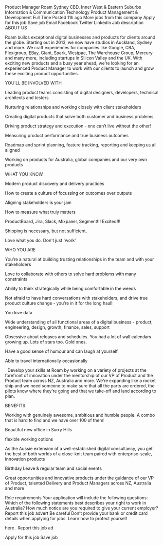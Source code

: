 ---
---

Product Manager
Roam
Sydney
CBD, Inner West &amp; Eastern Suburbs
Information &amp; Communication Technology
Product Management &amp; Development
Full Time
Posted 
11h ago
More jobs from this company
Apply for this job
Save job
Email
Facebook
Twitter
LinkedIn
Job description
ABOUT US
 
Roam builds exceptional digital businesses and products for clients around the globe. Starting out in 2013, we now have studios in Auckland, Sydney and more. We craft experiences for companies like Google, CBA, Flexigroup, EBay, Giant, Spark, Westpac, The Warehouse Group, Mercury and many more, including startups in Silicon Valley and the UK.
With exciting new products and a busy year ahead, we&#39;re looking for an experienced Product Manager to work with our clients to launch and grow these exciting product opportunities.
  
  
 
YOU&#39;LL BE INVOLVED WITH
 
 
Leading product teams consisting of digital designers, developers, technical architects and testers
 
Nurturing relationships and working closely with client stakeholders
 
Creating digital products that solve both customer and business problems
 
Driving product strategy and execution - one can’t live without the other! 
 
Measuring product performance and true business outcomes 
 
Roadmap and sprint planning, feature tracking, reporting and keeping us all aligned
 
Working on products for Australia, global companies and our very own products
 
 
WHAT YOU KNOW
 
 
Modern product discovery and delivery practices
 
How to create a culture of focussing on outcomes over outputs 
 
Aligning stakeholders is your jam
 
How to measure what truly matters 
 
ProductBoard, Jira, Slack, Mixpanel, Segment!!! Excited!!!
 
Shipping is necessary, but not sufficient. 
 
Love what you do. Don&#39;t just &#39;work&#39;
 
 
WHO YOU ARE
 
 
You’re a natural at building trusting relationships in the team and with your stakeholders
 
Love to collaborate with others to solve hard problems with many constraints
 
Ability to think strategically while being comfortable in the weeds 
 
Not afraid to have hard conversations with stakeholders, and drive true product culture change - you’re in it for the long haul!
 
You love data
 
Wide understanding of all functional areas of a digital business - product, engineering, design, growth, finance, sales, support
 
Obsessive about releases and schedules. You had a lot of wall calendars growing up. Lots of stars too. Gold ones.
 
Have a good sense of humour and can laugh at yourself
 
Able to travel internationally occasionally
 
  
Develop your skills at Roam by working on a variety of projects at the forefront of innovation under the mentorship of our VP of Product and the Product team across NZ, Australia and more. We&#39;re expanding like a rocket ship and we need someone to make sure that all the parts are ordered, the pilots know where they&#39;re going and that we take-off and land according to plan.
  
  
 
BENEFITS
 
 
Working with genuinely awesome, ambitious and humble people. A combo that is hard to find and we have over 100 of them!
 
Beautiful new office in Surry Hills
 
flexible working options
 
As the Aussie extension of a well-established digital consultancy, you get the best of both worlds of a close-knit team paired with enterprise-scale, innovation products
 
Birthday Leave &amp; regular team and social events
 
Great opportunities and innovative products under the guidance of our VP of Product, talented Delivery and Product Managers across NZ, Australia and more
 
Role requirements
Your application will include the following questions:
Which of the following statements best describes your right to work in Australia?
How much notice are you required to give your current employer?
Report this job advert
Be careful
Don’t provide your bank or credit card details when applying for jobs.
Learn how to protect yourself
 
here
.
Report this job ad
 
Apply for this job
Save job
